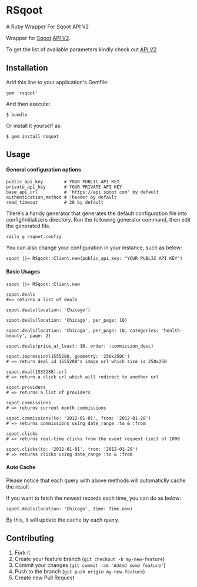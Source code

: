 RSqoot
======

A Ruby Wrapper For Sqoot API V2

Wrapper for [Sqoot](http://www.sqoot.com) [API V2](http://docs.sqoot.com/v2/overview.html).

To get the list of available parameters kindly check out [API V2](http://docs.sqoot.com/v2/overview.html)

## Installation

Add this line to your application's Gemfile:

    gem 'rsqoot'

And then execute:

    $ bundle

Or install it yourself as:

    $ gem install rsqoot

## Usage

#### General configuration options

    public_api_key        # YOUR PUBLIC API KEY
    private_api_key       # YOUR PRIVATE API KEY
    base_api_url          # 'https://api.sqoot.com' by default
    authentication_method # :header by default
    read_timeout          # 20 by default

There’s a handy generator that generates the default configuration file into config/initializers directory. Run the following generator command, then edit the generated file.

    rails g rsqoot:config

You can also change your configuration in your instance, such as below:

    sqoot ||= RSqoot::Client.new(public_api_key: "YOUR PUBLIC API KEY")

#### Basic Usages

    sqoot ||= RSqoot::Client.new

    sqoot.deals
    #=> returns a list of deals

    sqoot.deals(location: 'Chicago')

    sqoot.deals(location: 'Chicago', per_page: 10)

    sqoot.deals(location: 'Chicago', per_page: 10, categories: 'health-beauty', page: 2)

    sqoot.deals(price_at_least: 10, order: :commission_desc)

    sqoot.impression(1555288, geometry: '250x250C')
    # => return deal_id 1555288's image url which size is 250x250

    sqoot.deal(1555288).url
    # => return a click url which will redirect to another url

    sqoot.providers
    # => returns a list of providers

    sqoot.commissions
    # => returns current month commissions

    sqoot.commissions(to: '2012-01-01', from: '2012-01-20')
    # => returns commissions using date_range :to & :from

    sqoot.clicks
    # => returns real-time clicks from the event request limit of 1000

    sqoot.clicks(to: '2012-01-01', from: '2012-01-20')
    # => returns clicks using date_range :to & :from

#### Auto Cache

Please notice that each query with above methods will automaticlly cache the result

If you want to fetch the newest records each time, you can do as below:

    sqoot.deals(location: 'Chicago', time: Time.now)

By this, it will update the cache by each query.

## Contributing

1. Fork it
2. Create your feature branch (`git checkout -b my-new-feature`)
3. Commit your changes (`git commit -am 'Added some feature'`)
4. Push to the branch (`git push origin my-new-feature`)
5. Create new Pull Request
